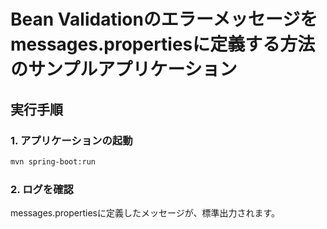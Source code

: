 # Bean Validationのエラーメッセージをmessages.propertiesに定義する方法のサンプルアプリケーション

## 実行手順

### 1. アプリケーションの起動

```bash
mvn spring-boot:run
```

### 2. ログを確認

messages.propertiesに定義したメッセージが、標準出力されます。